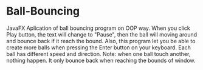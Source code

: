 # Ball-Bouncing
JavaFX Aplication of ball bouncing program on OOP way.
When you click Play button, the text will change to "Pause", then the ball will moving around and bounce back if it reach the bound.
Also, this program let you be able to create more balls when pressing the Enter button on your keyboard. Each ball has different speed and direction.
Note: when one ball touch another, nothing happen. It only bounce back when reaching the bounds of window.
